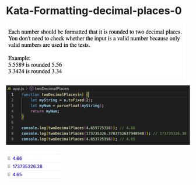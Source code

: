 # Kata-Formatting-decimal-places-0

![screen image](pic.png)

![code image](code.png)

![console image](con.png)